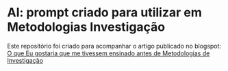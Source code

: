 # AI: prompt criado para utilizar em Metodologias Investigação  
  
  
Este repositório foi criado para acompanhar o artigo publicado no blogspot:  [O que Eu gostaria que me tivessem ensinado antes de Metodologias de Investigação](https://pinjoa.blogspot.com/2025/10/o-que-eu-gostaria-que-me-tivessem.html)  
  